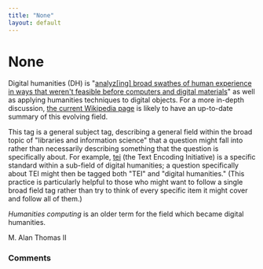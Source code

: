 ```yaml
---
title: "None"
layout: default
---
```

None
=====================
Digital humanities (DH) is "[analyz[ing] broad swathes of human
experience in ways that weren't feasible before computers and digital
materials](http://libraries.stackexchange.com/a/414/345)" as well as
applying humanities techniques to digital objects. For a more in-depth
discussion, [the current Wikipedia
page](http://en.wikipedia.org/wiki/Digital_humanities) is likely to have
an up-to-date summary of this evolving field.

This tag is a general subject tag, describing a general field within the
broad topic of "libraries and information science" that a question might
fall into rather than necessarily describing something that the question
is specifically about. For example,
[tei](/questions/tagged/tei "show questions tagged 'tei'") (the Text
Encoding Initiative) is a specific standard within a sub-field of
digital humanities; a question specifically about TEI might then be
tagged both "TEI" and "digital humanities." (This practice is
particularly helpful to those who might want to follow a single broad
field tag rather than try to think of every specific item it might cover
and follow all of them.)

*Humanities computing* is an older term for the field which became
digital humanities.

M. Alan Thomas II

### Comments ###


